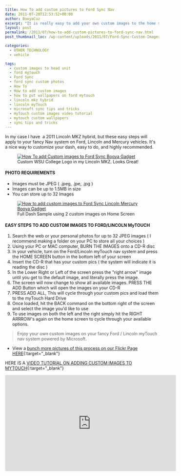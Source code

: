 ```yaml
---
title: How To add custom pictures to Ford Sync Nav
date: 2011-07-20T12:53:52+00:00
author: BooyaCuz
excerpt: "It is really easy to add your own custom images to the home screen of your Ford Sync Navigation system powered by Microsoft."
layout: post
permalink: /2011/07/how-to-add-custom-pictures-to-ford-sync-nav.html
post_thumbnail_loc: /wp-content/uploads/2011/07/Ford-Sync-Custom-Images-Microsoft-Lincoln-Mercury-WSU-Logo-thumb.jpg

categories:
  - OTHER TECHNOLOGY
  - vehicle

tags:
  - custom images to head unit
  - ford mytouch
  - Ford Sync
  - ford sync custom photos
  - How To
  - How to add custom images
  - how to put wallpapers on ford mytouch
  - lincoln mkz hybrid
  - lincoln myTouch
  - microsoft sync tips and tricks
  - myTouch custom images video tutorial
  - mytouch custom wallpapers
  - sync tips and tricks
---
```

In my case I have  a 2011 Lincoln MKZ hybrid, but these easy steps will apply to your fancy Nav system on Ford, Lincoln and Mercury vehicles. It's a nice way to customize your dash, easy to do, and highly recommended.
<figure>
	<a href="{{ site.cdn-url }}/wp-content/uploads/2011/07/Ford-Sync-Custom-Images-Microsoft-Lincoln-Mercury-WSU-Logo.jpg">
    <img src="{{ site.cdn-url }}/wp-content/uploads/2011/07/Ford-Sync-Custom-Images-Microsoft-Lincoln-Mercury-WSU-Logo-640.jpg" 
         alt="How To add Custom images to Ford Sync Booya Gadget" title="Custom WSU College Logo"></a>
	<figcaption>Custom WSU College Logo in my Lincoln MKZ. Looks Great!</figcaption>
</figure>

#### PHOTO REQUIREMENTS  
* Images must be JPEG ( .jpeg, .jpe, .jpg )
* Images can be up to 1.5MB in size
* You can store up to 32 Images

<figure>
	<a href="{{ site.cdn-url }}/wp-content/uploads/2011/07/Ford-Sync-Custom-Images-Microsoft-Lincoln-Mercury-03.jpg">
    <img src="{{ site.cdn-url }}/wp-content/uploads/2011/07/Ford-Sync-Custom-Images-Microsoft-Lincoln-Mercury-03-640.jpg" 
         alt="How to add custom images to Ford Sync Lincoln Mercury Booya Gadget" title="Full Dash Sample using 2 custom images on Home Screen"></a>
	<figcaption>Full Dash Sample using 2 custom images on Home Screen</figcaption>
</figure>

#### EASY STEPS TO ADD CUSTOM IMAGES TO FORD/LINCOLN MyTOUCH

1. Search the web or your personal photos for up to 32 JPEG images ( I recommend making a folder on your PC to store all your choices )
2. Using your PC or MAC computer, BURN THE IMAGES onto a CD-R disc
3. In your vehicle, turn on the Ford/Lincoln myTouch nav system and press the HOME SCREEN button in the bottom left of your screen
4. Insert the CD-R that has your custom pics ( the system will indicate it is reading the disc )
5. In the Lower Right or Left of the screen press the "right arrow" image until you get to the default image, and literally press the image.
6. The screen will now change to show all available images. PRESS THE ADD Button which will open the images on your CD-R
7. PRESS ADD ALL, This will cycle through your custom pics and load them to the myTouch Hard Drive
8. Once loaded, hit the BACK command on the bottom right of the screen and select the image you'd like to use
9. To use images on both the left and the right simply hit the RIGHT ARRROW's again on the home screen to cycle through your available options.

> Enjoy your own custom images on your fancy Ford / Lincoln myTouch nav system powered by Microsoft.

* View a [bunch more pictures of this process on our Flickr Page HERE](https://www.flickr.com/photos/booyagadget/sets/72157627117905153/){:target="_blank"}

HERE IS A [VIDEO TUTORIAL ON ADDING CUSTOM IMAGES TO MYTOUCH](https://www.youtube.com/watch?v=qOTy3fXjIVs){:target="_blank"}
<iframe width="560" height="315" src="https://www.youtube.com/embed/qOTy3fXjIVs" frameborder="0" allowfullscreen></iframe>